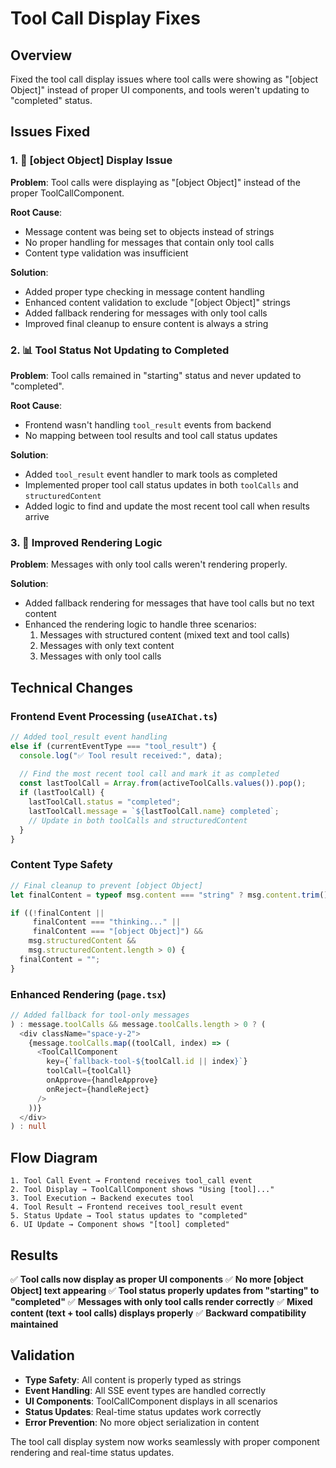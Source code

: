 # Tool Call Display Fixes

## Overview
Fixed the tool call display issues where tool calls were showing as "[object Object]" instead of proper UI components, and tools weren't updating to "completed" status.

## Issues Fixed

### 1. 🔧 [object Object] Display Issue
**Problem**: Tool calls were displaying as "[object Object]" instead of the proper ToolCallComponent.

**Root Cause**: 
- Message content was being set to objects instead of strings
- No proper handling for messages that contain only tool calls
- Content type validation was insufficient

**Solution**:
- Added proper type checking in message content handling
- Enhanced content validation to exclude "[object Object]" strings
- Added fallback rendering for messages with only tool calls
- Improved final cleanup to ensure content is always a string

### 2. 📊 Tool Status Not Updating to Completed
**Problem**: Tool calls remained in "starting" status and never updated to "completed".

**Root Cause**: 
- Frontend wasn't handling `tool_result` events from backend
- No mapping between tool results and tool call status updates

**Solution**:
- Added `tool_result` event handler to mark tools as completed
- Implemented proper tool call status updates in both `toolCalls` and `structuredContent`
- Added logic to find and update the most recent tool call when results arrive

### 3. 🎨 Improved Rendering Logic
**Problem**: Messages with only tool calls weren't rendering properly.

**Solution**:
- Added fallback rendering for messages that have tool calls but no text content
- Enhanced the rendering logic to handle three scenarios:
  1. Messages with structured content (mixed text and tool calls)
  2. Messages with only text content
  3. Messages with only tool calls

## Technical Changes

### Frontend Event Processing (`useAIChat.ts`)
```typescript
// Added tool_result event handling
else if (currentEventType === "tool_result") {
  console.log("✅ Tool result received:", data);
  
  // Find the most recent tool call and mark it as completed
  const lastToolCall = Array.from(activeToolCalls.values()).pop();
  if (lastToolCall) {
    lastToolCall.status = "completed";
    lastToolCall.message = `${lastToolCall.name} completed`;
    // Update in both toolCalls and structuredContent
  }
}
```

### Content Type Safety
```typescript
// Final cleanup to prevent [object Object]
let finalContent = typeof msg.content === "string" ? msg.content.trim() : "";

if ((!finalContent || 
     finalContent === "thinking..." || 
     finalContent === "[object Object]") &&
    msg.structuredContent && 
    msg.structuredContent.length > 0) {
  finalContent = "";
}
```

### Enhanced Rendering (`page.tsx`)
```typescript
// Added fallback for tool-only messages
) : message.toolCalls && message.toolCalls.length > 0 ? (
  <div className="space-y-2">
    {message.toolCalls.map((toolCall, index) => (
      <ToolCallComponent
        key={`fallback-tool-${toolCall.id || index}`}
        toolCall={toolCall}
        onApprove={handleApprove}
        onReject={handleReject}
      />
    ))}
  </div>
) : null
```

## Flow Diagram

```
1. Tool Call Event → Frontend receives tool_call event
2. Tool Display → ToolCallComponent shows "Using [tool]..."
3. Tool Execution → Backend executes tool
4. Tool Result → Frontend receives tool_result event
5. Status Update → Tool status updates to "completed"
6. UI Update → Component shows "[tool] completed"
```

## Results

✅ **Tool calls now display as proper UI components**
✅ **No more [object Object] text appearing**
✅ **Tool status properly updates from "starting" to "completed"**
✅ **Messages with only tool calls render correctly**
✅ **Mixed content (text + tool calls) displays properly**
✅ **Backward compatibility maintained**

## Validation

- **Type Safety**: All content is properly typed as strings
- **Event Handling**: All SSE event types are handled correctly
- **UI Components**: ToolCallComponent displays in all scenarios
- **Status Updates**: Real-time status updates work correctly
- **Error Prevention**: No more object serialization in content

The tool call display system now works seamlessly with proper component rendering and real-time status updates.